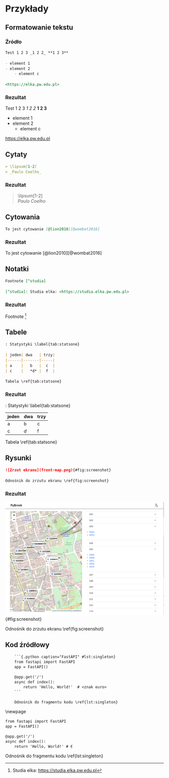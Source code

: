 # Przykłady

## Formatowanie tekstu

###  Źródło

```markdown
Test 1 2 3 _1 2 2_ **1 2 3**

- element 1
- element 2
    - element c

<https://elka.pw.edu.pl>
```

### Rezultat


Test 1 2 3 _1 2 2_ **1 2 3**

- element 1
- element 2
    - element c

<https://elka.pw.edu.pl>

## Cytaty

```markdown
> \lipsum[1-2]  
> _Paulo Coelho_
```

### Rezultat

> \lipsum[1-2]  
> _Paulo Coelho_

## Cytowania

```markdown
To jest cytowanie [@lion2010][@wombat2016] 
```

### Rezultat

To jest cytowanie [@lion2010][@wombat2016]

## Notatki

```markdown
Footnote [^studia]

[^studia]: Studia elka: <https://studia.elka.pw.edu.pl>
```

### Rezultat
Footnote [^studia]

[^studia]: Studia elka: <https://studia.elka.pw.edu.pl>

## Tabele

```markdown
: Statystyki \label{tab:statsone}

| jeden| dwa   | trzy| 
|------|-------|-----|
| a    |   b   |  c  |
| c    |   *d* |  f  | 

Tabela \ref{tab:statsone}
```

### Rezultat

: Statystyki \label{tab:statsone}

| jeden| dwa   | trzy| 
|------|-------|-----|
| a    |   b   |  c  |
| c    |   *d* |  f  | 

Tabela \ref{tab:statsone}

## Rysunki

```markdown
![Zrzut ekranu](front-map.png){#fig:screenshot}

Odnośnik do zrzutu ekranu \ref{fig:screenshot}
```

### Rezultat
![Zrzut ekranu](front-map.png){#fig:screenshot}

Odnośnik do zrzutu ekranu \ref{fig:screenshot}

## Kod źródłowy

~~~
    ```{.python caption="FastAPI" #lst:singleton}
    from fastapi import FastAPI
    app = FastAPI()
    
    @app.get('/')
    async def index():
        return 'Hello, World!'  # <znak euro>
    ```
    
    Odnośnik do fragmentu kodu \ref{lst:singleton}
~~~

\newpage

```{.python caption="FastAPI" #lst:singleton}
from fastapi import FastAPI
app = FastAPI()

@app.get('/')
async def index():
    return 'Hello, World!' # €
```

Odnośnik do fragmentu kodu \ref{lst:singleton}

